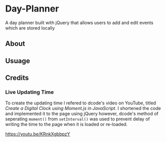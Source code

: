 # Day-Planner
A day planner built with jQuery that allows users to add and edit events which are stored locally

## About

## Usuage

## Credits

### Live Updating Time
To create the updating time I refered to dcode's video on YouTube, titled *Create a Digital Clock using Moment.js in JavaScript*. I shortened the code and implemented it to the page using jQuery however, dcode's method of seperating ```moment()``` from ```setInterval()``` was used to prevent delay of writing the time to the page when it is loaded or re-loaded.

https://youtu.be/KRnkXgbbpzY